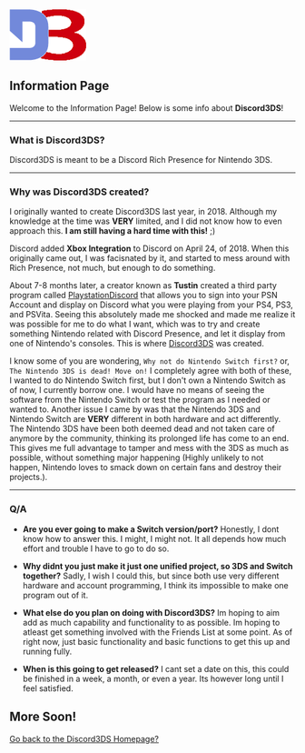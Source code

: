 <link rel="shortcut icon" type="image/x-icon" href="Images/favicon.ico">
<img src="Images/logo.png">

## Information Page

Welcome to the Information Page! Below is some info about **Discord3DS**!


---
### What is Discord3DS?

Discord3DS is meant to be a Discord Rich Presence for Nintendo 3DS.

---
### Why was Discord3DS created?

I originally wanted to create Discord3DS last year, in 2018. Although my knowledge at the time was **VERY** limited, and I did not know how to even approach this. __I am still having a hard time with this!__ ;)

Discord added **Xbox Integration** to Discord on April 24, of 2018. When this originally came out, I was facisnated by it, and started to mess around with Rich Presence, not much, but enough to do something. 

About 7-8 months later, a creator known as **Tustin** created a third party program called [PlaystationDiscord](https://tusticles.com/PlayStationDiscord/) that allows you to sign into your PSN Account and display on Discord what you were playing from your PS4, PS3, and PSVita. Seeing this absolutely made me shocked and made me realize it was possible for me to do what I want, which was to try and create something Nintendo related with Discord Presence, and let it display from one of Nintendo's consoles. This is where [Discord3DS](https://github.com/Cooljackup/Discord3DS) was created. 

I know some of you are wondering, `Why not do Nintendo Switch first?` or, `The Nintendo 3DS is dead! Move on!` I completely agree with both of these, I wanted to do Nintendo Switch first, but I don't own a Nintendo Switch as of now, I currently borrow one. I would have no means of seeing the software from the Nintendo Switch or test the program as I needed or wanted to. Another issue I came by was that the Nintendo 3DS and Nintendo Switch are **VERY** different in both hardware and act differently. The Nintendo 3DS have been both deemed dead and not taken care of anymore by the community, thinking its prolonged life has come to an end. This gives me full advantage to tamper and mess with the 3DS as much as possible, without something major happening (Highly unlikely to not happen, Nintendo loves to smack down on certain fans and destroy their projects.).

---
### Q/A

* **Are you ever going to make a Switch version/port?**
Honestly, I dont know how to answer this. I might, I might not. It all depends how much effort and trouble I have to go to do so.


* **Why didnt you just make it just one unified project, so 3DS and Switch together?**
Sadly, I wish I could this, but since both use very different hardware and account programming, I think its impossible to make one program out of it.


* **What else do you plan on doing with Discord3DS?**
Im hoping to aim add as much capability and functionality to as possible. Im hoping to atleast get something involved with the Friends List at some point. As of right now, just basic functionality and basic functions to get this up and running fully.


* **When is this going to get released?**
I cant set a date on this, this could be finished in a week, a month, or even a year. Its however long until I feel satisfied. 


## More Soon!

[Go back to the Discord3DS Homepage?](./)
